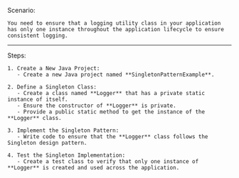Scenario: 

    You need to ensure that a logging utility class in your application has only one instance throughout the application lifecycle to ensure consistent logging.
---

Steps:

    1. Create a New Java Project:  
       - Create a new Java project named **SingletonPatternExample**.

    2. Define a Singleton Class:  
       - Create a class named **Logger** that has a private static instance of itself.  
       - Ensure the constructor of **Logger** is private.  
       - Provide a public static method to get the instance of the **Logger** class.

    3. Implement the Singleton Pattern:  
       - Write code to ensure that the **Logger** class follows the Singleton design pattern.

    4. Test the Singleton Implementation:  
       - Create a test class to verify that only one instance of **Logger** is created and used across the application.

